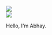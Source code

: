 
[![](http://hits.dwyl.com/abhaykumartomer/abhaykumartomer.github.io.svg)](http://hits.dwyl.com/abhaykumartomer/abhaykumartomer.github.io)
<br>
![](https://komarev.com/ghpvc/?abhaykumartomer=github-abhaykumartomer&label=PROFILE+VIEWS)

Hello, I'm Abhay.

